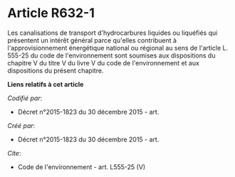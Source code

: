 # Article R632-1

Les canalisations de transport d'hydrocarbures liquides ou liquéfiés qui présentent un intérêt général parce qu'elles
contribuent à l'approvisionnement énergétique national ou régional au sens de l'article L. 555-25 du code de l'environnement
sont soumises aux dispositions du chapitre V du titre V du livre V du code de l'environnement et aux dispositions du présent
chapitre.

**Liens relatifs à cet article**

_Codifié par_:

  - Décret n°2015-1823 du 30 décembre 2015 - art.

_Créé par_:

  - Décret n°2015-1823 du 30 décembre 2015 - art.

_Cite_:

  - Code de l'environnement - art. L555-25 (V)
